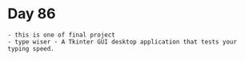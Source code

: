 # Day 86
    - this is one of final project
    - type wiser - A Tkinter GUI desktop application that tests your typing speed.